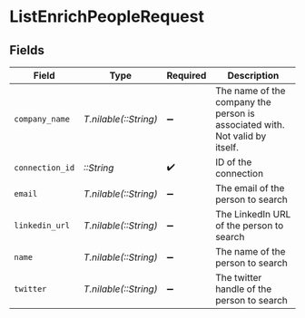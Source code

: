 # ListEnrichPeopleRequest


## Fields

| Field                                                                        | Type                                                                         | Required                                                                     | Description                                                                  |
| ---------------------------------------------------------------------------- | ---------------------------------------------------------------------------- | ---------------------------------------------------------------------------- | ---------------------------------------------------------------------------- |
| `company_name`                                                               | *T.nilable(::String)*                                                        | :heavy_minus_sign:                                                           | The name of the company the person is associated with.  Not valid by itself. |
| `connection_id`                                                              | *::String*                                                                   | :heavy_check_mark:                                                           | ID of the connection                                                         |
| `email`                                                                      | *T.nilable(::String)*                                                        | :heavy_minus_sign:                                                           | The email of the person to search                                            |
| `linkedin_url`                                                               | *T.nilable(::String)*                                                        | :heavy_minus_sign:                                                           | The LinkedIn URL of the person to search                                     |
| `name`                                                                       | *T.nilable(::String)*                                                        | :heavy_minus_sign:                                                           | The name of the person to search                                             |
| `twitter`                                                                    | *T.nilable(::String)*                                                        | :heavy_minus_sign:                                                           | The twitter handle of the person to search                                   |